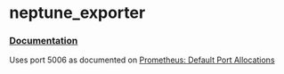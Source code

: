# neptune_exporter

### <u>Documentation</u>

Uses port 5006 as documented on [Prometheus: Default Port Allocations](https://github.com/prometheus/prometheus/wiki/Default-port-allocations)
